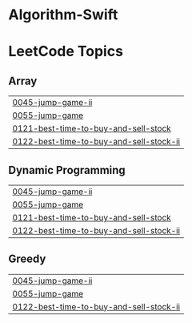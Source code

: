 # Algorithm-Swift

<!---LeetCode Topics Start-->
# LeetCode Topics
## Array
|  |
| ------- |
| [0045-jump-game-ii](https://github.com/0inn/Algorithm/tree/master/0045-jump-game-ii) |
| [0055-jump-game](https://github.com/0inn/Algorithm/tree/master/0055-jump-game) |
| [0121-best-time-to-buy-and-sell-stock](https://github.com/0inn/Algorithm/tree/master/0121-best-time-to-buy-and-sell-stock) |
| [0122-best-time-to-buy-and-sell-stock-ii](https://github.com/0inn/Algorithm/tree/master/0122-best-time-to-buy-and-sell-stock-ii) |
## Dynamic Programming
|  |
| ------- |
| [0045-jump-game-ii](https://github.com/0inn/Algorithm/tree/master/0045-jump-game-ii) |
| [0055-jump-game](https://github.com/0inn/Algorithm/tree/master/0055-jump-game) |
| [0121-best-time-to-buy-and-sell-stock](https://github.com/0inn/Algorithm/tree/master/0121-best-time-to-buy-and-sell-stock) |
| [0122-best-time-to-buy-and-sell-stock-ii](https://github.com/0inn/Algorithm/tree/master/0122-best-time-to-buy-and-sell-stock-ii) |
## Greedy
|  |
| ------- |
| [0045-jump-game-ii](https://github.com/0inn/Algorithm/tree/master/0045-jump-game-ii) |
| [0055-jump-game](https://github.com/0inn/Algorithm/tree/master/0055-jump-game) |
| [0122-best-time-to-buy-and-sell-stock-ii](https://github.com/0inn/Algorithm/tree/master/0122-best-time-to-buy-and-sell-stock-ii) |
<!---LeetCode Topics End-->